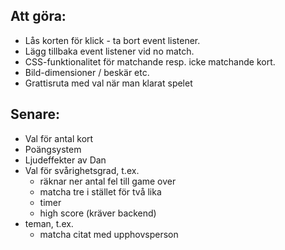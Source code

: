 ## Att göra: ##

* Lås korten för klick - ta bort event listener.
* Lägg tillbaka event listener vid no match.
* CSS-funktionalitet för matchande resp. icke matchande kort.
* Bild-dimensioner / beskär etc.
* Grattisruta med val när man klarat spelet


## Senare: ##
* Val för antal kort
* Poängsystem
* Ljudeffekter av Dan
* Val för svårighetsgrad, t.ex.
  * räknar ner antal fel till game over
  * matcha tre i stället för två lika
  * timer
  * high score (kräver backend)
* teman, t.ex.
  * matcha citat med upphovsperson
